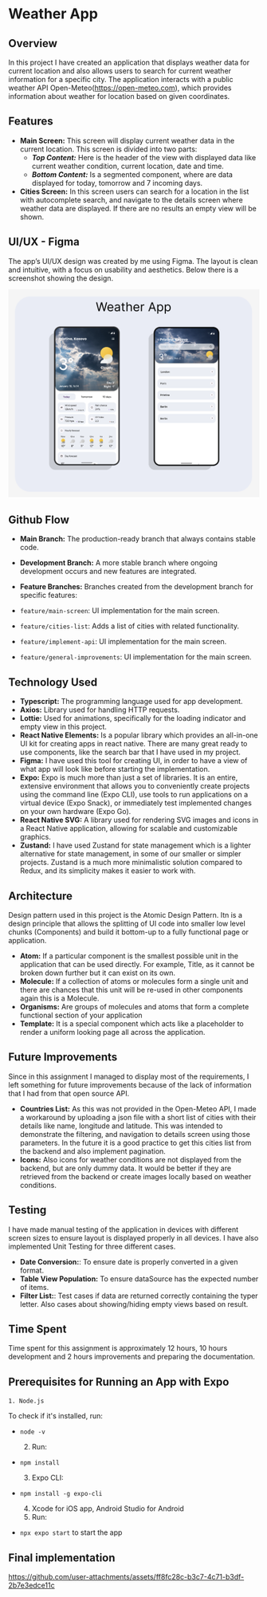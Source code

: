 # Weather App

## Overview

In this project I have created an application that displays weather data for current location and also allows users to search for current weather information for a specific city.
The application interacts with a public weather API Open-Meteo(https://open-meteo.com), which provides information about weather for location based on given coordinates.

## Features

- **Main Screen:** This screen will display current weather data in the current location. This screen is divided into two parts:
  - **_Top Content:_** Here is the header of the view with displayed data like current weather condition, current location, date and time.
  - **_Bottom Content:_** Is a segmented component, where are data displayed for today, tomorrow and 7 incoming days.
- **Cities Screen:** In this screen users can search for a location in the list with autocomplete search, and navigate to the details screen where weather data are displayed. If there are no results an empty view will be shown.

## UI/UX - Figma

The app’s UI/UX design was created by me using Figma. The layout is clean and intuitive, with a focus on usability and aesthetics. Below there is a screenshot showing the design.

![screenshot](documentation-assets/weather-app-UI.png)

## Github Flow

- **Main Branch:** The production-ready branch that always contains stable code.
- **Development Branch:** A more stable branch where ongoing development occurs and new features are integrated.
- **Feature Branches:** Branches created from the development branch for specific features:

- `feature/main-screen`: UI implementation for the main screen.
- `feature/cities-list`: Adds a list of cities with related functionality.
- `feature/implement-api`: UI implementation for the main screen.
- `feature/general-improvements`: UI implementation for the main screen.

## Technology Used

- **Typescript:** The programming language used for app development.
- **Axios:** Library used for handling HTTP requests.
- **Lottie:** Used for animations, specifically for the loading indicator and empty view in this project.
- **React Native Elements:** Is a popular library which provides an all-in-one UI kit for creating apps in react native. There are many great ready to use components, like the search bar that I have used in my project.
- **Figma:** I have used this tool for creating UI, in order to have a view of what app will look like before starting the implementation.
- **Expo:** Expo is much more than just a set of libraries. It is an entire, extensive environment that allows you to conveniently create projects using the command line (Expo CLI), use tools to run applications on a virtual device (Expo Snack), or immediately test implemented changes on your own hardware (Expo Go).
- **React Native SVG:** A library used for rendering SVG images and icons in a React Native application, allowing for scalable and customizable graphics.
- **Zustand:** I have used Zustand for state management which is a lighter alternative for state management, in some of our smaller or simpler projects. Zustand is a much more minimalistic solution compared to Redux, and its simplicity makes it easier to work with.

## Architecture

Design pattern used in this project is the Atomic Design Pattern. Itn is a design principle that allows the splitting of UI code into smaller low level chunks (Components) and build it bottom-up to a fully functional page or application.

- **Atom:** If a particular component is the smallest possible unit in the application that can be used directly. For example, Title, as it cannot be broken down further but it can exist on its own.
- **Molecule:** If a collection of atoms or molecules form a single unit and there are chances that this unit will be re-used in other components again this is a Molecule.
- **Organisms:** Are groups of molecules and atoms that form a complete functional section of your application
- **Template:** It is a special component which acts like a placeholder to render a uniform looking page all across the application.

## Future Improvements

Since in this assignment I managed to display most of the requirements, I left something for future improvements because of the lack of information that I had from that open source API.

- **Countries List:** As this was not provided in the Open-Meteo API, I made a workaround by uploading a json file with a short list of cities with their details like name, longitude and latitude. This was intended to demonstrate the filtering, and navigation to details screen using those parameters. In the future it is a good practice to get this cities list from the backend and also implement pagination.
- **Icons:** Also icons for weather conditions are not displayed from the backend, but are only dummy data. It would be better if they are retrieved from the backend or create images locally based on weather conditions.

## Testing

I have made manual testing of the application in devices with different screen sizes to ensure layout is displayed properly in all devices. I have also implemented Unit Testing for three different cases.

- **Date Conversion:**: To ensure date is properly converted in a given format.
- **Table View Population:** To ensure dataSource has the expected number of items.
- **Filter List:**: Test cases if data are returned correctly containing the typer letter. Also cases about showing/hiding empty views based on result.

## Time Spent

Time spent for this assignment is approximately 12 hours, 10 hours development and 2 hours improvements and preparing the documentation.

## Prerequisites for Running an App with Expo

    1. Node.js

To check if it's installed, run:

- `node -v`

  2. Run:

- `npm install`

  3. Expo CLI:

- `npm install -g expo-cli`

  4. Xcode for iOS app, Android Studio for Android
  5. Run:

- `npx expo start`
  to start the app

## Final implementation


https://github.com/user-attachments/assets/ff8fc28c-b3c7-4c71-b3df-2b7e3edce11c

